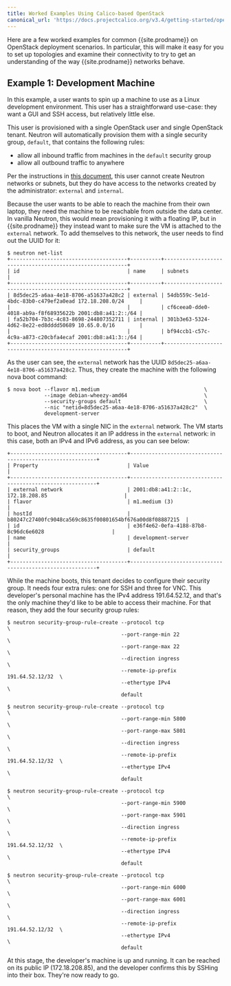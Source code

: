 ```yaml
---
title: Worked Examples Using Calico-based OpenStack
canonical_url: 'https://docs.projectcalico.org/v3.4/getting-started/openstack/tutorials'
---
```


Here are a few worked examples for common {{site.prodname}} on OpenStack deployment
scenarios. In particular, this will make it easy for
you to set up topologies and examine their connectivity to try to get an
understanding of the way {{site.prodname}} networks behave.

## Example 1: Development Machine

In this example, a user wants to spin up a machine to use as a Linux
development environment. This user has a straightforward use-case: they
want a GUI and SSH access, but relatively little else.

This user is provisioned with a single OpenStack user and single
OpenStack tenant. Neutron will automatically provision them with a
single security group, `default`, that contains the following rules:

-   allow all inbound traffic from machines in the `default` security
    group
-   allow all outbound traffic to anywhere

Per the instructions in [this document]({{site.baseurl}}/{{page.version}}/getting-started/openstack/connectivity), this user cannot create
Neutron networks or subnets, but they do have access to the networks
created by the administrator: `external` and `internal`.

Because the user wants to be able to reach the machine from their own
laptop, they need the machine to be reachable from outside the data
center. In vanilla Neutron, this would mean provisioning it with a
floating IP, but in {{site.prodname}} they instead want to make sure the VM is
attached to the `external` network. To add themselves to this network,
the user needs to find out the UUID for it:

```
$ neutron net-list
+--------------------------------------+----------+----------------------------------------------------------+
| id                                   | name     | subnets                                                  |
+--------------------------------------+----------+----------------------------------------------------------+
| 8d5dec25-a6aa-4e18-8706-a51637a428c2 | external | 54db559c-5e1d-4bdc-83b0-c479ef2a0ead 172.18.208.0/24     |
|                                      |          | cf6ceea0-dde0-4018-ab9a-f8f68935622b 2001:db8:a41:2::/64 |
| fa52b704-7b3c-4c83-8698-244807352711 | internal | 301b3e63-5324-4d62-8e22-ed8dddd50689 10.65.0.0/16        |
|                                      |          | bf94ccb1-c57c-4c9a-a873-c20cbfa4ecaf 2001:db8:a41:3::/64 |
+--------------------------------------+----------+----------------------------------------------------------+
```

As the user can see, the `external` network has the UUID
`8d5dec25-a6aa-4e18-8706-a51637a428c2`. Thus, they create the machine
with the following nova boot command:

```
$ nova boot --flavor m1.medium                                  \
            --image debian-wheezy-amd64                         \
            --security-groups default                           \
            --nic "netid=8d5dec25-a6aa-4e18-8706-a51637a428c2"  \
            development-server
```

This places the VM with a single NIC in the `external` network. The VM
starts to boot, and Neutron allocates it an IP address in the `external`
network: in this case, both an IPv4 and IPv6 address, as you can see
below:

```
+--------------------------------------+-----------------------------------------------------------+
| Property                             | Value                                                     |
+--------------------------------------+-----------------------------------------------------------+
| external network                     | 2001:db8:a41:2::1c, 172.18.208.85                         |
| flavor                               | m1.medium (3)                                             |
| hostId                               | b80247c27400fc9048ca569c8635f00801654bf676a00d8f08887215  |
| id                                   | e36f4e62-0efa-4188-87b8-8c96dc6e6028                      |
| name                                 | development-server                                        |
| security_groups                      | default                                                   |
+--------------------------------------+-----------------------------------------------------------+
```

While the machine boots, this tenant decides to configure their security
group. It needs four extra rules: one for SSH and three for VNC. This
developer's personal machine has the IPv4 address 191.64.52.12, and
that's the only machine they'd like to be able to access their machine.
For that reason, they add the four security group rules:

```
$ neutron security-group-rule-create --protocol tcp                      \
                                     --port-range-min 22                 \
                                     --port-range-max 22                 \
                                     --direction ingress                 \
                                     --remote-ip-prefix 191.64.52.12/32  \
                                     --ethertype IPv4                    \
                                     default

$ neutron security-group-rule-create --protocol tcp                      \
                                     --port-range-min 5800               \
                                     --port-range-max 5801               \
                                     --direction ingress                 \
                                     --remote-ip-prefix 191.64.52.12/32  \
                                     --ethertype IPv4                    \
                                     default

$ neutron security-group-rule-create --protocol tcp                      \
                                     --port-range-min 5900               \
                                     --port-range-max 5901               \
                                     --direction ingress                 \
                                     --remote-ip-prefix 191.64.52.12/32  \
                                     --ethertype IPv4                    \
                                     default

$ neutron security-group-rule-create --protocol tcp                      \
                                     --port-range-min 6000               \
                                     --port-range-max 6001               \
                                     --direction ingress                 \
                                     --remote-ip-prefix 191.64.52.12/32  \
                                     --ethertype IPv4                    \
                                     default
```

At this stage, the developer's machine is up and running. It can be
reached on its public IP (172.18.208.85), and the developer confirms
this by SSHing into their box. They're now ready to go.

